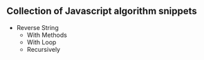 ## Collection of Javascript algorithm snippets

* Reverse String
  - With Methods
  - With Loop
  - Recursively
